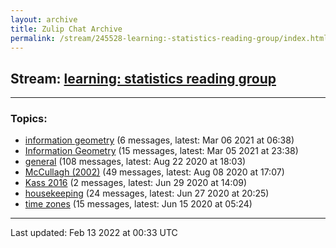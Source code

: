 ```yaml
---
layout: archive
title: Zulip Chat Archive
permalink: /stream/245528-learning:-statistics-reading-group/index.html
---
```


## Stream: [learning: statistics reading group](https://mattecapu.github.io/ct-zulip-archive/stream/245528-learning:-statistics-reading-group/index.html)
---

### Topics:

* [information geometry](topic/information.20geometry.html) (6 messages, latest: Mar 06 2021 at 06:38)
* [Information Geometry](topic/Information.20Geometry.html) (15 messages, latest: Mar 05 2021 at 23:38)
* [general](topic/general.html) (108 messages, latest: Aug 22 2020 at 18:03)
* [McCullagh (2002)](topic/McCullagh.20(2002).html) (49 messages, latest: Aug 08 2020 at 17:07)
* [Kass 2016](topic/Kass.202016.html) (2 messages, latest: Jun 29 2020 at 14:09)
* [housekeeping](topic/housekeeping.html) (24 messages, latest: Jun 27 2020 at 20:25)
* [time zones](topic/time.20zones.html) (15 messages, latest: Jun 15 2020 at 05:24)

<hr><p>Last updated: Feb 13 2022 at 00:33 UTC</p>